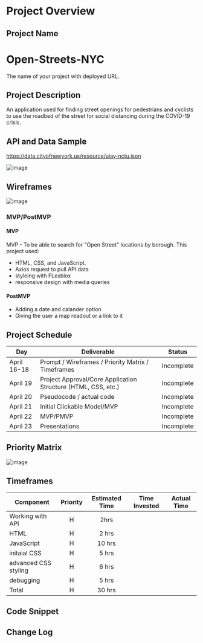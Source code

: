 # Project Overview


## Project Name

# Open-Streets-NYC

The name of your project with deployed URL.

## Project Description

An application used for finding street openings for pedestrians and cyclists to use the roadbed of the street for social distancing during the COVID-19 crisis.

## API and Data Sample

https://data.cityofnewyork.us/resource/uiay-nctu.json

![image](https://user-images.githubusercontent.com/46007121/115155156-9a342780-a04c-11eb-8677-9b0e74bea4d8.png)


## Wireframes

![image](https://user-images.githubusercontent.com/46007121/115155509-4296bb80-a04e-11eb-9211-3f999801fb43.png)

### MVP/PostMVP

#### MVP 

MVP - To be able to search for "Open Street" locations by borough. This project used:
  - HTML, CSS, and JavaScript.
  - Axios request to pull API data
  - styleing with FLexblox
  - responsive design with media queries


#### PostMVP  

- Adding a date and calander option 
- Giving the user a map readout or a link to it

## Project Schedule

|  Day | Deliverable | Status
|---|---| ---|
|April 16-18| Prompt / Wireframes / Priority Matrix / Timeframes | Incomplete
|April 19| Project Approval/Core Application Structure (HTML, CSS, etc.) | Incomplete
|April 20| Pseudocode / actual code | Incomplete
|April 21| Initial Clickable Model/MVP  | Incomplete
|April 22| MVP/PMVP | Incomplete
|April 23| Presentations | Incomplete

## Priority Matrix

![image](https://user-images.githubusercontent.com/46007121/115160689-96fa6500-a067-11eb-8798-e508e2742e0c.png)

## Timeframes



| Component | Priority | Estimated Time | Time Invested | Actual Time |
| --- | :---: |  :---: | :---: | :---: |
| Working with API | H | 2hrs|  |  
| HTML | H | 2 hrs|  |  
| JavaScript | H | 10 hrs|  |  
| initaial CSS | H | 5 hrs|  |  
| advanced CSS styling | H | 6 hrs|  |  
| debugging | H | 5 hrs|  |
| Total | H | 30 hrs|  |  

## Code Snippet





## Change Log

